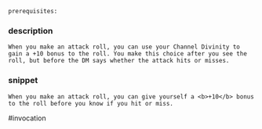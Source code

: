 `prerequisites:`
### description
```
When you make an attack roll, you can use your Channel Divinity to gain a +10 bonus to the roll. You make this choice after you see the roll, but before the DM says whether the attack hits or misses.
```

### snippet
```
When you make an attack roll, you can give yourself a <b>+10</b> bonus to the roll before you know if you hit or miss.
```

#invocation
